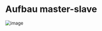 # Aufbau master-slave 

![image](https://github.com/jmetzger/workshop-mariadb-windows/assets/1933318/a5608302-81af-497a-a063-49748510b5ad)
